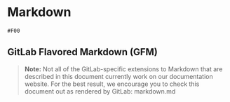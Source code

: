 # Markdown
`#F00`
## GitLab Flavored Markdown (GFM)
>**Note:** Not all of the GitLab-specific extensions to Markdown that are described in this document currently work on our documentation website.
>For the best result, we encourage you to check this document out as rendered by GitLab: markdown.md
